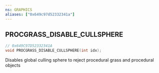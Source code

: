 ```yaml
---
ns: GRAPHICS
aliases: ["0x649c97d52332341a"]
---
```

## PROCGRASS_DISABLE_CULLSPHERE

```c
// 0x649C97D52332341A
void PROCGRASS_DISABLE_CULLSPHERE(int idx);
```

Disables global culling sphere to reject procedural grass and procedural objects

